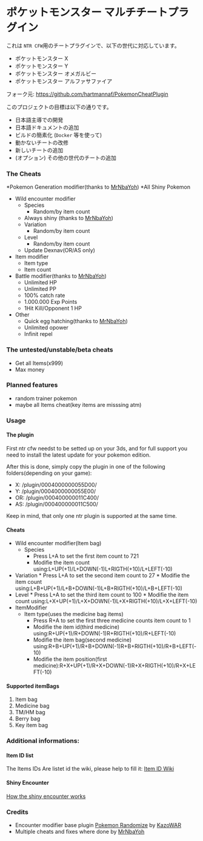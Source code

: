 ポケットモンスター マルチチートプラグイン
==================================

これは `NTR CFW`用のチートプラグインで、以下の世代に対応しています。

* ポケットモンスター X
* ポケットモンスター Y
* ポケットモンスター オメガルビー
* ポケットモンスター アルファサファイア

フォーク元: https://github.com/hartmannaf/PokemonCheatPlugin

このプロジェクトの目標は以下の通りです。

* 日本語主導での開発
* 日本語ドキュメントの追加
* ビルドの簡素化 (`Docker` 等を使って)
* 動かないチートの改修
* 新しいチートの追加
* (オプション) その他の世代のチートの追加

### The Cheats

*Pokemon Generation modifier(thanks to [MrNbaYoh](https://github.com/MrNbaYoh))
    *All Shiny Pokemon
* Wild encounter modifier
    * Species
        * Random/by item count
    * Always shiny (thanks to [MrNbaYoh](https://github.com/MrNbaYoh))
    * Variation
        * Random/by item count
    * Level
        * Random/by item count
    * Update Dexnav(OR/AS only)
* Item modifier
    * Item type
    * Item count
* Battle modifier(thanks to [MrNbaYoh](https://github.com/MrNbaYoh))
    * Unlimited HP
    * Unlimited PP
    * 100% catch rate
    * 1.000.000 Exp Points
    * 1Hit Kill/Opponent 1 HP
* Other
    * Quick egg hatching(thanks to [MrNbaYoh](https://github.com/MrNbaYoh))
    * Unlimited opower
    * Infinit repel

### The untested/unstable/beta cheats

* Get all Items(x999)
* Max money

### Planned features

* random trainer pokemon
* maybe all Items cheat(key items are misssing atm)

### Usage

#### The plugin

First ntr cfw needst to be setted up on your 3ds, and for full support you need to install the latest update for your pokemon edition.

After this is done, simply copy the plugin in one of the following folders(depending on your game):

* X:  /plugin/0004000000055D00/
* Y:  /plugin/0004000000055E00/
* OR: /plugin/000400000011C400/
* AS: /plugin/000400000011C500/

Keep in mind, that only one ntr plugin is supported at the same time.

#### Cheats

* Wild encounter modifier(Item bag)
   * Species
       * Press L+A to set the first item count to 721
       * Modifie the item count using:L+UP(+1)/L+DOWN(-1)L+RIGTH(+10)/L+LEFT(-10) 
 * Variation
       * Press L+A to set the second item count to 27
       * Modifie the item count using:L+B+UP(+1)/L+B+DOWN(-1)L+B+RIGTH(+10)/L+B+LEFT(-10) 
 * Level
       * Press L+A to set the third item count to 100
       * Modifie the item count using:L+X+UP(+1)/L+X+DOWN(-1)L+X+RIGTH(+10)/L+X+LEFT(-10) 
* ItemModifier
    * Item type(uses the medicine bag items)
        * Press R+A to set the first three medicine counts item count to 1
        * Modifie the item id(third medicine) using:R+UP(+1)/R+DOWN(-1)R+RIGTH(+10)/R+LEFT(-10)
        * Modifie the item bag(second medicine) using:R+B+UP(+1)/R+B+DOWN(-1)R+B+RIGTH(+10)/R+B+LEFT(-10)  
        * Modifie the item position(first medicine):R+X+UP(+1)/R+X+DOWN(-1)R+X+RIGTH(+10)/R+X+LEFT(-10)

#### Supported itemBags

1. Item bag
2. Medicine bag
3. TM/HM bag
4. Berry bag
5. Key item bag


### Additional informations:

#### Item ID list

The Items IDs Are listet id the wiki, please help to fill it:
[Item ID Wiki](https://github.com/hartmannaf/PokemonCheatPlugin/wiki/itemList)

#### Shiny Encounter
[How the shiny encounter works](https://github.com/hartmannaf/PokemonCheatPlugin/wiki/Shiny-PID-Calculation)

### Credits
* Encounter modifier base plugin [Pokemon Randomize](https://gbatemp.net/threads/pokemon-randomize-a-pokemon-x-y-or-as-ntr-cfw-plugin.397096/) by [KazoWAR](https://gbatemp.net/members/kazowar.133086/)
* Multiple cheats and fixes where done by [MrNbaYoh](https://github.com/MrNbaYoh)

